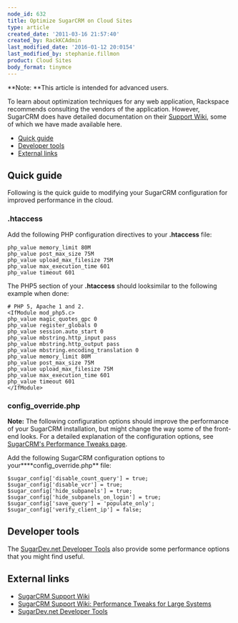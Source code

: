 ```yaml
---
node_id: 632
title: Optimize SugarCRM on Cloud Sites
type: article
created_date: '2011-03-16 21:57:40'
created_by: RackKCAdmin
last_modified_date: '2016-01-12 20:0154'
last_modified_by: stephanie.fillmon
product: Cloud Sites
body_format: tinymce
---
```


**Note: **This article is intended for advanced users.

To learn about optimization techniques for any web application,
Rackspace recommends consulting the vendors of the application. However,
SugarCRM does have detailed documentation on their [Support
Wiki](http://www.sugarcrm.com/kb/index.php?title=Sugar_Support_Wiki "http://www.sugarcrm.com/kb/index.php?title=Sugar_Support_Wiki"),
some of which we have made available here.

-   [Quick guide](#Quick_Guide)
-   [Developer tools](#Developer_Tools)
-   [External links](#External_Links)

Quick guide
-----------

Following is the quick guide to modifying your SugarCRM configuration
for improved performance in the cloud.

### .htaccess

Add the following PHP configuration directives to your **.htaccess**
file:

    php_value memory_limit 80M
    php_value post_max_size 75M
    php_value upload_max_filesize 75M
    php_value max_execution_time 601
    php_value timeout 601

The PHP5 section of your **.htaccess** should looksimilar to the
following example when done:

    # PHP 5, Apache 1 and 2.
    <IfModule mod_php5.c>
    php_value magic_quotes_gpc 0
    php_value register_globals 0
    php_value session.auto_start 0
    php_value mbstring.http_input pass
    php_value mbstring.http_output pass
    php_value mbstring.encoding_translation 0
    php_value memory_limit 80M
    php_value post_max_size 75M
    php_value upload_max_filesize 75M
    php_value max_execution_time 601
    php_value timeout 601
    </IfModule>

### config\_override.php

**Note:** The following configuration options should improve the
performance of your SugarCRM installation, but might change the way some
of the front-end looks. For a detailed explanation of the configuration
options, see [SugarCRM's Performance Tweaks
page](http://www.sugarcrm.com/wiki/index.php?title=Performance_Tweaks_for_Large_Systems "http://www.sugarcrm.com/wiki/index.php?title=Performance_Tweaks_for_Large_Systems").

Add the following SugarCRM configuration options to
your****config\_override.php** file:

    $sugar_config['disable_count_query'] = true;
    $sugar_config['disable_vcr'] = true;
    $sugar_config['hide_subpanels'] = true;
    $sugar_config['hide_subpanels_on_login'] = true;
    $sugar_config['save_query'] = 'populate_only';
    $sugar_config['verify_client_ip'] = false;

Developer tools
---------------

The [SugarDev.net Developer
Tools](http://www.sugarforge.org/projects/sugardevtools/ "http://www.sugarforge.org/projects/sugardevtools/")
also provide some performance options that you might find useful.

External links
--------------

-   [SugarCRM Support
    Wiki](http://www.sugarcrm.com/wiki/index.php?title=Sugar_Support_Wiki "http://www.sugarcrm.com/wiki/index.php?title=Sugar_Support_Wiki")
-   [SugarCRM Support Wiki: Performance Tweaks for Large
    Systems](http://www.sugarcrm.com/kb/index.php?title=Performance_Tweaks_for_Large_Systems "http://www.sugarcrm.com/kb/index.php?title=Performance_Tweaks_for_Large_Systems")
-   [SugarDev.net Developer
    Tools](http://www.sugarforge.org/projects/sugardevtools/ "http://www.sugarforge.org/projects/sugardevtools/")


